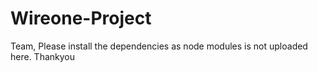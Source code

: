 # Wireone-Project
Team,
Please install the dependencies as node modules is not uploaded here.
Thankyou
